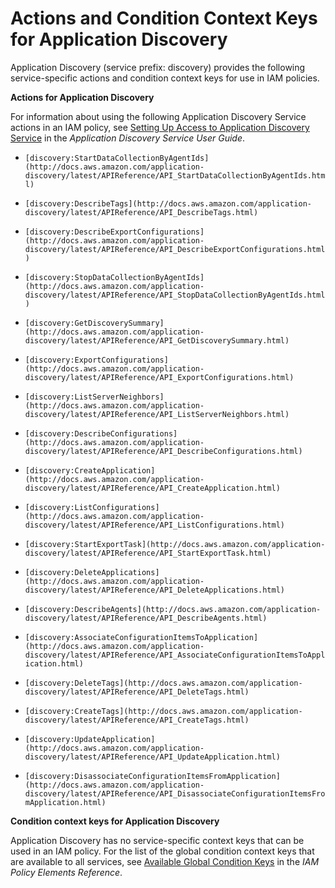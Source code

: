 # Actions and Condition Context Keys for Application Discovery<a name="list_discovery"></a>

Application Discovery \(service prefix: discovery\) provides the following service\-specific actions and condition context keys for use in IAM policies\.

**Actions for Application Discovery**

For information about using the following Application Discovery Service actions in an IAM policy, see [Setting Up Access to Application Discovery Service](http://docs.aws.amazon.com/application-discovery/latest/userguide/appdisc-access.html) in the *Application Discovery Service User Guide*\.

+ `[discovery:StartDataCollectionByAgentIds](http://docs.aws.amazon.com/application-discovery/latest/APIReference/API_StartDataCollectionByAgentIds.html)`

+ `[discovery:DescribeTags](http://docs.aws.amazon.com/application-discovery/latest/APIReference/API_DescribeTags.html)`

+ `[discovery:DescribeExportConfigurations](http://docs.aws.amazon.com/application-discovery/latest/APIReference/API_DescribeExportConfigurations.html)`

+ `[discovery:StopDataCollectionByAgentIds](http://docs.aws.amazon.com/application-discovery/latest/APIReference/API_StopDataCollectionByAgentIds.html)`

+ `[discovery:GetDiscoverySummary](http://docs.aws.amazon.com/application-discovery/latest/APIReference/API_GetDiscoverySummary.html)`

+ `[discovery:ExportConfigurations](http://docs.aws.amazon.com/application-discovery/latest/APIReference/API_ExportConfigurations.html)`

+ `[discovery:ListServerNeighbors](http://docs.aws.amazon.com/application-discovery/latest/APIReference/API_ListServerNeighbors.html)`

+ `[discovery:DescribeConfigurations](http://docs.aws.amazon.com/application-discovery/latest/APIReference/API_DescribeConfigurations.html)`

+ `[discovery:CreateApplication](http://docs.aws.amazon.com/application-discovery/latest/APIReference/API_CreateApplication.html)`

+ `[discovery:ListConfigurations](http://docs.aws.amazon.com/application-discovery/latest/APIReference/API_ListConfigurations.html)`

+ `[discovery:StartExportTask](http://docs.aws.amazon.com/application-discovery/latest/APIReference/API_StartExportTask.html)`

+ `[discovery:DeleteApplications](http://docs.aws.amazon.com/application-discovery/latest/APIReference/API_DeleteApplications.html)`

+ `[discovery:DescribeAgents](http://docs.aws.amazon.com/application-discovery/latest/APIReference/API_DescribeAgents.html)`

+ `[discovery:AssociateConfigurationItemsToApplication](http://docs.aws.amazon.com/application-discovery/latest/APIReference/API_AssociateConfigurationItemsToApplication.html)`

+ `[discovery:DeleteTags](http://docs.aws.amazon.com/application-discovery/latest/APIReference/API_DeleteTags.html)`

+ `[discovery:CreateTags](http://docs.aws.amazon.com/application-discovery/latest/APIReference/API_CreateTags.html)`

+ `[discovery:UpdateApplication](http://docs.aws.amazon.com/application-discovery/latest/APIReference/API_UpdateApplication.html)`

+ `[discovery:DisassociateConfigurationItemsFromApplication](http://docs.aws.amazon.com/application-discovery/latest/APIReference/API_DisassociateConfigurationItemsFromApplication.html)`

**Condition context keys for Application Discovery**

Application Discovery has no service\-specific context keys that can be used in an IAM policy\. For the list of the global condition context keys that are available to all services, see [Available Global Condition Keys](reference_policies_condition-keys.md#AvailableKeys) in the *IAM Policy Elements Reference*\.